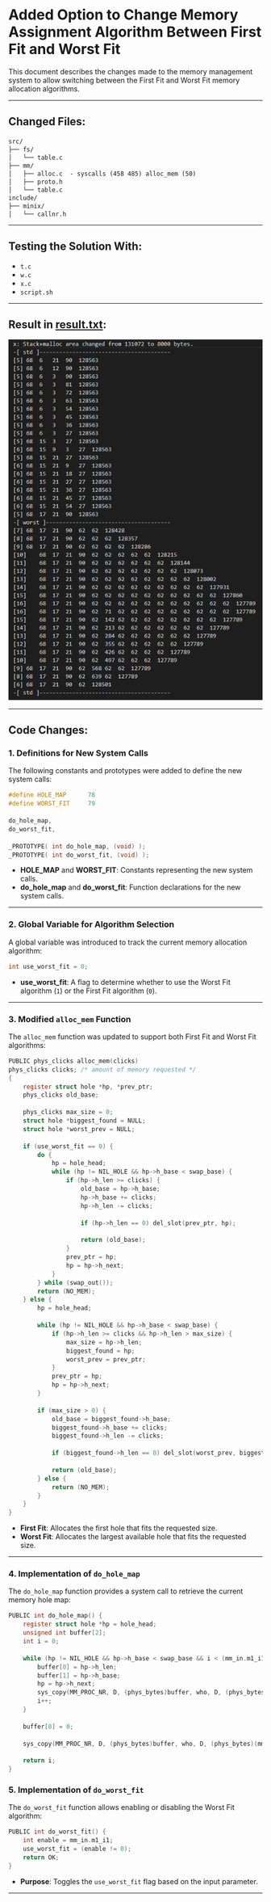 # Added Option to Change Memory Assignment Algorithm Between First Fit and Worst Fit

This document describes the changes made to the memory management system to allow switching between the First Fit and Worst Fit memory allocation algorithms.

---

## Changed Files:

```
src/
├── fs/
│   └── table.c
├── mm/
│   ├── alloc.c  - syscalls (458 485) alloc_mem (50)
│   ├── proto.h
│   └── table.c
include/
├── minix/
│   └── callnr.h
```

---

## Testing the Solution With:
-   `t.c`
-   `w.c`
-   `x.c`
-   `script.sh`

---

## Result in [result.txt](result.txt):
![Result Image](image.png)

---

## Code Changes:

### 1. Definitions for New System Calls

The following constants and prototypes were added to define the new system calls:

```c
#define HOLE_MAP      78
#define WORST_FIT     79

do_hole_map,
do_worst_fit,

_PROTOTYPE( int do_hole_map, (void) );
_PROTOTYPE( int do_worst_fit, (void) );
```

- **HOLE_MAP** and **WORST_FIT**: Constants representing the new system calls.
- **do_hole_map** and **do_worst_fit**: Function declarations for the new system calls.

---

### 2. Global Variable for Algorithm Selection

A global variable was introduced to track the current memory allocation algorithm:

```c
int use_worst_fit = 0;
```

- **use_worst_fit**: A flag to determine whether to use the Worst Fit algorithm (`1`) or the First Fit algorithm (`0`).

---

### 3. Modified `alloc_mem` Function

The `alloc_mem` function was updated to support both First Fit and Worst Fit algorithms:

```c
PUBLIC phys_clicks alloc_mem(clicks)
phys_clicks clicks; /* amount of memory requested */
{
    register struct hole *hp, *prev_ptr;
    phys_clicks old_base;

    phys_clicks max_size = 0;
    struct hole *biggest_found = NULL;
    struct hole *worst_prev = NULL;

    if (use_worst_fit == 0) {
        do {
            hp = hole_head;
            while (hp != NIL_HOLE && hp->h_base < swap_base) {
                if (hp->h_len >= clicks) {
                    old_base = hp->h_base;
                    hp->h_base += clicks;
                    hp->h_len -= clicks;

                    if (hp->h_len == 0) del_slot(prev_ptr, hp);

                    return (old_base);
                }
                prev_ptr = hp;
                hp = hp->h_next;
            }
        } while (swap_out());
        return (NO_MEM);
    } else {
        hp = hole_head;

        while (hp != NIL_HOLE && hp->h_base < swap_base) {
            if (hp->h_len >= clicks && hp->h_len > max_size) {
                max_size = hp->h_len;
                biggest_found = hp;
                worst_prev = prev_ptr;
            }
            prev_ptr = hp;
            hp = hp->h_next;
        }

        if (max_size > 0) {
            old_base = biggest_found->h_base;
            biggest_found->h_base += clicks;
            biggest_found->h_len -= clicks;

            if (biggest_found->h_len == 0) del_slot(worst_prev, biggest_found);

            return (old_base);
        } else {
            return (NO_MEM);
        }
    }
}
```

- **First Fit**: Allocates the first hole that fits the requested size.
- **Worst Fit**: Allocates the largest available hole that fits the requested size.

---

### 4. Implementation of `do_hole_map`

The `do_hole_map` function provides a system call to retrieve the current memory hole map:

```c
PUBLIC int do_hole_map() {
    register struct hole *hp = hole_head;
    unsigned int buffer[2];
    int i = 0;

    while (hp != NIL_HOLE && hp->h_base < swap_base && i < (mm_in.m1_i1 - 1)) {
        buffer[0] = hp->h_len;
        buffer[1] = hp->h_base;
        hp = hp->h_next;
        sys_copy(MM_PROC_NR, D, (phys_bytes)buffer, who, D, (phys_bytes)(mm_in.m1_p1 + (8 * i)), (phys_bytes)8);
        i++;
    }

    buffer[0] = 0;

    sys_copy(MM_PROC_NR, D, (phys_bytes)buffer, who, D, (phys_bytes)(mm_in.m1_p1 + (8 * i)), (phys_bytes)4);

    return i;
}
```

### 5. Implementation of `do_worst_fit`

The `do_worst_fit` function allows enabling or disabling the Worst Fit algorithm:

```c
PUBLIC int do_worst_fit() {
    int enable = mm_in.m1_i1;
    use_worst_fit = (enable != 0);
    return OK;
}
```

- **Purpose**: Toggles the `use_worst_fit` flag based on the input parameter.

---
